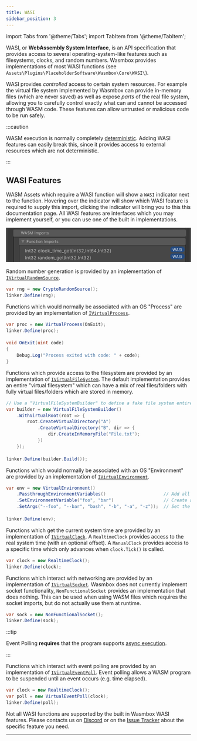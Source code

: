 ```yaml
---
title: WASI
sidebar_position: 3
---
```


import Tabs from '@theme/Tabs';
import TabItem from '@theme/TabItem';

WASI, or **WebAssembly System Interface**, is an API specification that provides access to several operating-system-like features such as filesystems, clocks, and random numbers. Wasmbox provides implementations of most WASI functions (see `Assets\Plugins\PlaceholderSoftware\Wasmbox\Core\WASI\`).

WASI provides _controlled_ access to certain system resources. For example the virtual file system implemented by Wasmbox can provide in-memory files (which are never saved) as well as expose _parts_ of the real file system, allowing you to carefully control exactly what can and cannot be accessed through WASM code. These features can allow untrusted or malicious code to be run safely.

:::caution

WASM execution is normally completely [deterministic](../../advanced/determinism.md). Adding WASI features can easily break this, since it provides access to external resources which are not deterministic.

:::

## WASI Features

WASM Assets which require a WASI function will show a `WASI` indicator next to the function. Hovering over the indicator will show which WASI feature is required to supply this import, clicking the indicator will bring you to this this documentation page. All WASI features are interfaces which you may implement yourself, or you can use one of the built in implementations.

![WASI Import](/img/InspectorWasi.png)

<Tabs queryString="feature-name">

<TabItem value="ivirtualrandomsource" label="Random Numbers">

Random number generation is provided by an implementation of [`IVirtualRandomSource`](../../reference/code/WASI/random.md).

```csharp
var rng = new CryptoRandomSource();
linker.Define(rng);
```

</TabItem>

<TabItem value="ivirtualprocess" label="Process">

Functions which would normally be associated with an OS "Process" are provided by an implementation of [`IVirtualProcess`](../../reference/code/WASI/process.md).

```csharp
var proc = new VirtualProcess(OnExit);
linker.Define(proc);

void OnExit(uint code)
{
    Debug.Log("Process exited with code: " + code);
}
```

</TabItem>

<TabItem value="ivirtualfilesystem" label="File System">

Functions which provide access to the filesystem are provided by an implementation of [`IVirtualFileSystem`](../../reference/code/WASI/filesystem.md). The default implementation provides an entire "virtual filesystem" which can have a mix of real files/folders with fully virtual files/folders which are stored in memory.

```csharp
// Use a "VirtualFileSystemBuilder" to define a fake file system entirely in memory
var builder = new VirtualFileSystemBuilder()
    .WithVirtualRoot(root => {
        root.CreateVirtualDirectory("A")
            .CreateVirtualDirectory("B", dir => {
                dir.CreateInMemoryFile("File.txt");
            })
    });

linker.Define(builder.Build());
```

</TabItem>

<TabItem value="ivirtualenvironment" label="Environment">

Functions which would normally be associated with an OS "Environment" are provided by an implementation of [`IVirtualEnvironment`](../../reference/code/WASI/environment.md).

```csharp
var env = new VirtualEnvironment()
    .PassthroughEnvironmentVariables()                      // Add all of the real environment variables
    .SetEnvironmentVariable("foo", "bar")                   // Create a variable named "foo" with value "bar"
    .SetArgs("--foo", "--bar", "bash", "-b", "-a", "-z"));  // Set the WASM process arguments

linker.Define(env);
```

</TabItem>

<TabItem value="ivirtualclock" label="Clock">

Functions which get the current system time are provided by an implementation of [`IVirtualClock`](../../reference/code/WASI/clock.md). A `RealtimeClock` provides access to the real system time (with an optional offset). A `ManualClock` provides access to a specific time which only advances when `clock.Tick()` is called.

```csharp
var clock = new RealtimeClock();
linker.Define(clock);
```

</TabItem>

<TabItem value="ivirtualsocket" label="Socket">

Functions which interact with networking are provided by an implementation of [`IVirtualSocket`](../../reference/code/WASI/socket.md). Wasmbox does not currently implement socket functionality, `NonFunctionalSocket` provides an implementation that does nothing. This can be used when using WASM files which requires the socket imports, but do not actually use them at runtime.

```csharp
var sock = new NonFunctionalSocket();
linker.Define(sock);
```

</TabItem>

<TabItem value="ivirtualeventpoll" label="Event Polling">

:::tip

Event Polling **requires** that the program supports [async execution](./../../advanced/asyncify.md).

:::

Functions which interact with event polling are provided by an implementation of [`IVirtualEventPoll`](../../reference/code/WASI/poll.md). Event polling allows a WASM program to be suspended until an event occurs (e.g. time elapsed).

```csharp
var clock = new RealtimeClock();
var poll = new VirtualEventPoll(clock);
linker.Define(poll);
```

</TabItem>

<TabItem value="unknown" label="Unknown Feature">

Not all WASI functions are supported by the built in Wasmbox WASI features. Please contacts us on [Discord](https://discord.gg/3RtDa2M9Bx) or on the [Issue Tracker](https://github.com/Placeholder-Software/wasmbox/issues) about the specific feature you need.

</TabItem>

</Tabs>

---